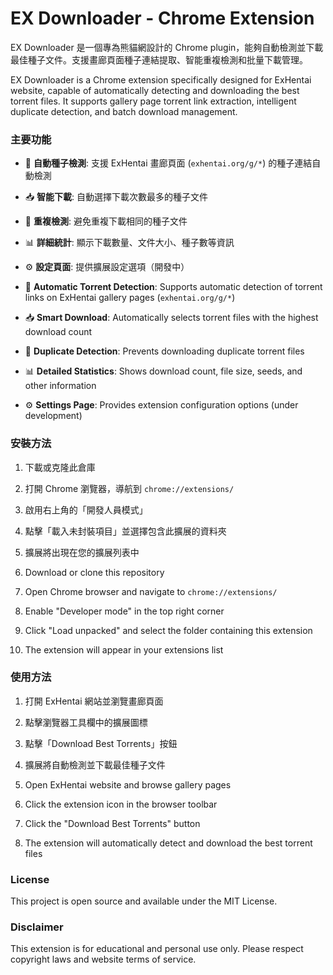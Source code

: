 # EX Downloader - Chrome Extension
EX Downloader 是一個專為熊貓網設計的 Chrome plugin，能夠自動檢測並下載最佳種子文件。支援畫廊頁面種子連結提取、智能重複檢測和批量下載管理。

EX Downloader is a Chrome extension specifically designed for ExHentai website, capable of automatically detecting and downloading the best torrent files. It supports gallery page torrent link extraction, intelligent duplicate detection, and batch download management.

### 主要功能

- 🎯 **自動種子檢測**: 支援 ExHentai 畫廊頁面 (`exhentai.org/g/*`) 的種子連結自動檢測
- 📥 **智能下載**: 自動選擇下載次數最多的種子文件
- 🚫 **重複檢測**: 避免重複下載相同的種子文件
- 📊 **詳細統計**: 顯示下載數量、文件大小、種子數等資訊
- ⚙️ **設定頁面**: 提供擴展設定選項（開發中）

- 🎯 **Automatic Torrent Detection**: Supports automatic detection of torrent links on ExHentai gallery pages (`exhentai.org/g/*`)
- 📥 **Smart Download**: Automatically selects torrent files with the highest download count
- 🚫 **Duplicate Detection**: Prevents downloading duplicate torrent files
- 📊 **Detailed Statistics**: Shows download count, file size, seeds, and other information
- ⚙️ **Settings Page**: Provides extension configuration options (under development)


### 安裝方法

1. 下載或克隆此倉庫
2. 打開 Chrome 瀏覽器，導航到 `chrome://extensions/`
3. 啟用右上角的「開發人員模式」
4. 點擊「載入未封裝項目」並選擇包含此擴展的資料夾
5. 擴展將出現在您的擴展列表中

1. Download or clone this repository
2. Open Chrome browser and navigate to `chrome://extensions/`
3. Enable "Developer mode" in the top right corner
4. Click "Load unpacked" and select the folder containing this extension
5. The extension will appear in your extensions list

### 使用方法

1. 打開 ExHentai 網站並瀏覽畫廊頁面
2. 點擊瀏覽器工具欄中的擴展圖標
3. 點擊「Download Best Torrents」按鈕
4. 擴展將自動檢測並下載最佳種子文件

1. Open ExHentai website and browse gallery pages
2. Click the extension icon in the browser toolbar
3. Click the "Download Best Torrents" button
4. The extension will automatically detect and download the best torrent files


### License

This project is open source and available under the MIT License.


### Disclaimer

This extension is for educational and personal use only. Please respect copyright laws and website terms of service.